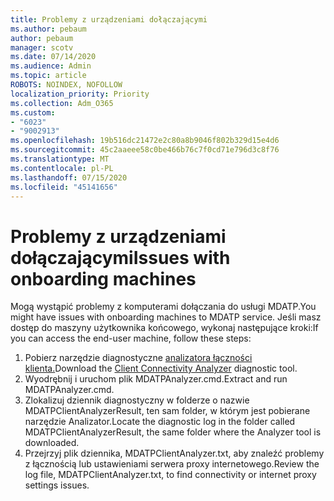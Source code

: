 ```yaml
---
title: Problemy z urządzeniami dołączającymi
ms.author: pebaum
author: pebaum
manager: scotv
ms.date: 07/14/2020
ms.audience: Admin
ms.topic: article
ROBOTS: NOINDEX, NOFOLLOW
localization_priority: Priority
ms.collection: Adm_O365
ms.custom:
- "6023"
- "9002913"
ms.openlocfilehash: 19b516dc21472e2c80a8b9046f802b329d15e4d6
ms.sourcegitcommit: 45c2aaeee58c0be466b76c7f0cd71e796d3c8f76
ms.translationtype: MT
ms.contentlocale: pl-PL
ms.lasthandoff: 07/15/2020
ms.locfileid: "45141656"
---
```

# <a name="issues-with-onboarding-machines"></a><span data-ttu-id="394dc-102">Problemy z urządzeniami dołączającymi</span><span class="sxs-lookup"><span data-stu-id="394dc-102">Issues with onboarding machines</span></span>

<span data-ttu-id="394dc-103">Mogą wystąpić problemy z komputerami dołączania do usługi MDATP.</span><span class="sxs-lookup"><span data-stu-id="394dc-103">You might have issues with onboarding machines to MDATP service.</span></span> <span data-ttu-id="394dc-104">Jeśli masz dostęp do maszyny użytkownika końcowego, wykonaj następujące kroki:</span><span class="sxs-lookup"><span data-stu-id="394dc-104">If you can access the end-user machine, follow these steps:</span></span>

1. <span data-ttu-id="394dc-105">Pobierz narzędzie diagnostyczne [analizatora łączności klienta.](https://aka.ms/mdatpanalyzer)</span><span class="sxs-lookup"><span data-stu-id="394dc-105">Download the [Client Connectivity Analyzer](https://aka.ms/mdatpanalyzer) diagnostic tool.</span></span>
2. <span data-ttu-id="394dc-106">Wyodrębnij i uruchom plik MDATPAnalyzer.cmd.</span><span class="sxs-lookup"><span data-stu-id="394dc-106">Extract and run MDATPAnalyzer.cmd.</span></span>
3. <span data-ttu-id="394dc-107">Zlokalizuj dziennik diagnostyczny w folderze o nazwie MDATPClientAnalyzerResult, ten sam folder, w którym jest pobierane narzędzie Analizator.</span><span class="sxs-lookup"><span data-stu-id="394dc-107">Locate the diagnostic log in the folder called MDATPClientAnalyzerResult, the same folder where the Analyzer tool is downloaded.</span></span>
4. <span data-ttu-id="394dc-108">Przejrzyj plik dziennika, MDATPClientAnalyzer.txt, aby znaleźć problemy z łącznością lub ustawieniami serwera proxy internetowego.</span><span class="sxs-lookup"><span data-stu-id="394dc-108">Review the log file, MDATPClientAnalyzer.txt, to find connectivity or internet proxy settings issues.</span></span>